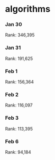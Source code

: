 # algorithms
### Jan 30
Rank: 346,395 
### Jan 31
Rank: 191,625 
### Feb 1
Rank: 156,364
### Feb 2
Rank: 116,097
### Feb 3
Rank: 113,395
### Feb 6
Rank: 94,184
